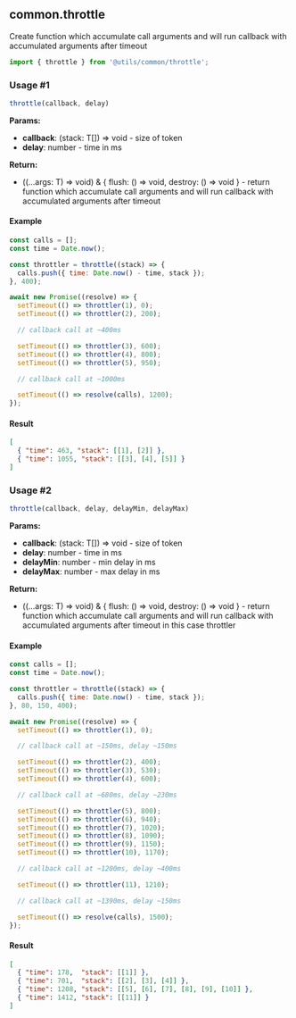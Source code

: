 ## common.throttle

Create function which accumulate call arguments and will run callback with accumulated arguments after timeout

```javascript
import { throttle } from '@utils/common/throttle';
```

### Usage #1

```javascript
throttle(callback, delay)
```

**Params:**

* **callback**: (stack: T[]) => void - size of token
* **delay**: number - time in ms

**Return:**

* ((...args: T) => void) & { flush: () => void, destroy: () => void } - return function which accumulate call arguments and will run callback with accumulated arguments after timeout

#### Example

```javascript
const calls = [];
const time = Date.now();

const throttler = throttle((stack) => {
  calls.push({ time: Date.now() - time, stack });
}, 400);

await new Promise((resolve) => {
  setTimeout(() => throttler(1), 0);
  setTimeout(() => throttler(2), 200);

  // callback call at ~400ms

  setTimeout(() => throttler(3), 600);
  setTimeout(() => throttler(4), 800);
  setTimeout(() => throttler(5), 950);

  // callback call at ~1000ms

  setTimeout(() => resolve(calls), 1200);
});
```

#### Result

```json
[
  { "time": 463, "stack": [[1], [2]] },
  { "time": 1055, "stack": [[3], [4], [5]] }
]
```

### Usage #2

```javascript
throttle(callback, delay, delayMin, delayMax)
```

**Params:**

* **callback**: (stack: T[]) => void - size of token
* **delay**: number - time in ms
* **delayMin**: number - min delay in ms
* **delayMax**: number - max delay in ms

**Return:**

* ((...args: T) => void) & { flush: () => void, destroy: () => void } - return function which accumulate call arguments and will run callback with accumulated arguments after timeout
in this case throttler

#### Example

```javascript
const calls = [];
const time = Date.now();

const throttler = throttle((stack) => {
  calls.push({ time: Date.now() - time, stack });
}, 80, 150, 400);

await new Promise((resolve) => {
  setTimeout(() => throttler(1), 0);

  // callback call at ~150ms, delay ~150ms

  setTimeout(() => throttler(2), 400);
  setTimeout(() => throttler(3), 530);
  setTimeout(() => throttler(4), 600);

  // callback call at ~680ms, delay ~230ms

  setTimeout(() => throttler(5), 800);
  setTimeout(() => throttler(6), 940);
  setTimeout(() => throttler(7), 1020);
  setTimeout(() => throttler(8), 1090);
  setTimeout(() => throttler(9), 1150);
  setTimeout(() => throttler(10), 1170);

  // callback call at ~1200ms, delay ~400ms

  setTimeout(() => throttler(11), 1210);

  // callback call at ~1390ms, delay ~150ms

  setTimeout(() => resolve(calls), 1500);
});
```

#### Result

```json
[
  { "time": 178,  "stack": [[1]] },
  { "time": 701,  "stack": [[2], [3], [4]] },
  { "time": 1208, "stack": [[5], [6], [7], [8], [9], [10]] },
  { "time": 1412, "stack": [[11]] }
]
```